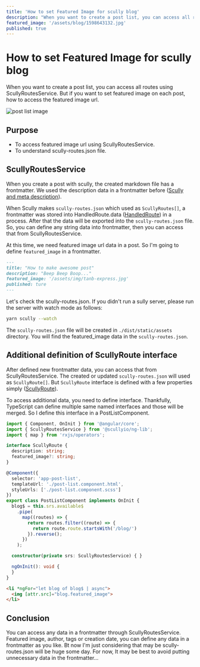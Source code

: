 ```yaml
---
title: 'How to set Featured Image for scully blog'
description: "When you want to create a post list, you can access all routes using ScullyRoutesService. But if you want to set featured image on each post, how to access the featured image url. To access featured image url using ScullyRoutesService. To understand scully-routes.json file."
featured_image: '/assets/blog/1598643132.jpg'
published: true
---
```


# How to set Featured Image for scully blog

When you want to create a post list, you can access all routes using ScullyRoutesService. But if you want to set featured image on each post, how to access the featured image url.

![post list image](/assets/blog/1598643132.jpg)

## Purpose

- To access featured image url using ScullyRoutesService.
- To understand scully-routes.json file.

## ScullyRoutesService

When you create a post with scully, the created markdown file has a frontmatter. We used the description data in a frontmatter before ([Scully and meta description](/blog/1598464261)).

When Scully makes `scully-routes.json` which used as `ScullyRoutes[]`, a frontmatter was stored into HandledRoute.data ([HandledRoute](https://github.com/scullyio/scully/blob/main/libs/scully/src/lib/routerPlugins/handledRoute.interface.ts)) in a process. After that the data will be exported into the `scully-routes.json` file. So, you can define any string data into frontmatter, then you can access that from ScullyRoutesService.

At this time, we need featured image url data in a post. So I'm going to define `featured_image` in a frontmatter.

```markdown
---
title: "How to make awesome post"
description: "Beep Beep Boop..."
featured_image: '/assets/img/tanb-express.jpg'
published: ture
---
```

Let's check the scully-routes.json. If you didn't run a sully server, please run the server with watch mode as follows:

```bash
yarn scully --watch
```

The `scully-routes.json` file will be created in `./dist/static/assets` directory. You will find the featured_image data in the `scully-routes.json`.

## Additional definition of ScullyRoute interface

After defined new frontmatter data, you can access that from ScullyRoutesService. The created or updated `scully-routes.json` will used as `ScullyRoute[]`. But `ScullyRoute` interface is defined with a few properties simply ([ScullyRoute](https://github.com/scullyio/scully/blob/main/libs/ng-lib/src/lib/route-service/scully-routes.service.ts)).

To access additional data, you need to define interface. Thankfully, TypeScript can define multiple same named interfaces and those will be merged. So I define this interface in a PostListComponent.

```typescript
import { Component, OnInit } from '@angular/core';
import { ScullyRoutesService } from '@scullyio/ng-lib';
import { map } from 'rxjs/operators';

interface ScullyRoute {
  description: string;
  featured_image?: string;
}

@Component({
  selector: 'app-post-list',
  templateUrl: './post-list.component.html',
  styleUrls: ['./post-list.component.scss']
})
export class PostListComponent implements OnInit {
  blog$ = this.srs.available$
    .pipe(
      map((routes) => {
        return routes.filter((route) => {
          return route.route.startsWith('/blog/')
        }).reverse();
      })
    );

  constructor(private srs: ScullyRoutesService) { }

  ngOnInit(): void {
  }
}
```

```html
<li *ngFor="let blog of blog$ | async">
  <img [attr.src]="blog.featured_image">
</li>
```


## Conclusion

You can access any data in a frontmatter through ScullyRoutesService. Featured image, author, tags or creation date, you can define any data in a frontmatter as you like. Bt now I'm just considering that may be scully-routes.json will be huge some day. For now, It may be best to avoid putting unnecessary data in the frontmatter...
